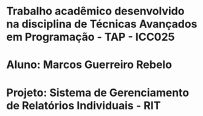 # Trabalho acadêmico desenvolvido na disciplina de Técnicas Avançados em Programação - TAP - ICC025
# Aluno: Marcos Guerreiro Rebelo

# Projeto: Sistema de Gerenciamento de Relatórios Individuais - RIT

